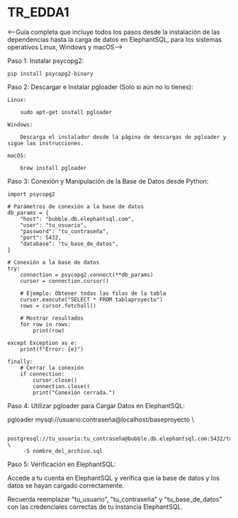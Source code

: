 # TR_EDDA1

<--Guía completa que incluye todos los pasos desde la instalación de las dependencias hasta la carga de datos en ElephantSQL, para los sistemas operativos Linux, Windows y macOS-->

Paso 1: Instalar psycopg2:

    pip install psycopg2-binary

Paso 2: Descargar e Instalar pgloader (Solo si aún no lo tienes):
    
    Linux:
        
        sudo apt-get install pgloader
    
    Windows:
        
        Descarga el instalador desde la página de descargas de pgloader y sigue las instrucciones.

    macOS:

        brew install pgloader
    
    
Paso 3: Conexión y Manipulación de la Base de Datos desde Python:

    import psycopg2

    # Parámetros de conexión a la base de datos
    db_params = {
        "host": "bubble.db.elephantsql.com",
        "user": "tu_usuario",
        "password": "tu_contraseña",
        "port": 5432,
        "database": "tu_base_de_datos",
    }

    # Conexión a la base de datos
    try:
        connection = psycopg2.connect(**db_params)
        cursor = connection.cursor()

        # Ejemplo: Obtener todas las filas de la tabla
        cursor.execute("SELECT * FROM tablaproyecto")
        rows = cursor.fetchall()

        # Mostrar resultados
        for row in rows:
            print(row)

    except Exception as e:
        print(f"Error: {e}")

    finally:
        # Cerrar la conexión
        if connection:
            cursor.close()
            connection.close()
            print("Conexión cerrada.")

Paso 4: Utilizar pgloader para Cargar Datos en ElephantSQL:

pgloader mysql://usuario:contraseña@localhost/baseproyecto \

         postgresql://tu_usuario:tu_contraseña@bubble.db.elephantsql.com:5432/tu_base_de_datos \
         -S nombre_del_archivo.sql

Paso 5: Verificación en ElephantSQL:

Accede a tu cuenta en ElephantSQL y verifica que la base de datos y los datos se hayan cargado correctamente.

Recuerda reemplazar "tu_usuario", "tu_contraseña" y "tu_base_de_datos" con las credenciales correctas de tu instancia ElephantSQL.